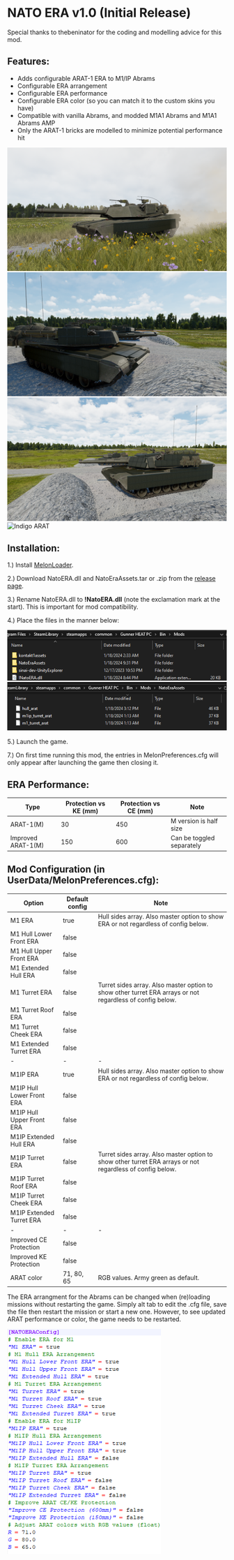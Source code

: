 # NATO ERA v1.0 (Initial Release)

Special thanks to thebeninator for the coding and modelling advice for this mod.

## Features:
<p>
	<ul>
	<li>Adds configurable ARAT-1 ERA to M1/IP Abrams</li>
	<li>Configurable ERA arrangement</li>
	<li>Configurable ERA performance</li>
	<li>Configurable ERA color (so you can match it to the custom skins you have)</li>
	<li>Compatible with vanilla Abrams, and modded M1A1 Abrams and M1A1 Abrams AMP</li>
	<li>Only the ARAT-1 bricks are modelled to minimize potential performance hit</li>
 	</ul>
</p>


![ARAT-1 Standard Array](https://github.com/Cyances/NATO-ERA/blob/main/Images/Standard%20ARAT-1.png)
![ARAT-1 Arrangements](https://github.com/Cyances/NATO-ERA/blob/main/Images/ARAT-1%20Arrangements.png)
![Flork Spec](https://github.com/Cyances/NATO-ERA/blob/main/Images/Flork%20Spec.png)
![Indigo ARAT](https://github.com/Cyances/NATO-ERA/blob/main/Images/Indigo%20ARAT-1.png)

## Installation:
1.) Install [MelonLoader](https://github.com/LavaGang/MelonLoader/).

2.) Download NatoERA.dll and NatoEraAssets.tar or .zip from the [release page](https://github.com/Cyances/NATO-ERA/releases).

3.) Rename NatoERA.dll to <b>!NatoERA.dll</b> (note the exclamation mark at the start). This is important for mod compatibility.

4.) Place the files in the manner below:

![Mods Folder](https://github.com/Cyances/NATO-ERA/blob/main/Images/Mods%20Folder.PNG)
![NatoAssetsEra Folder](https://github.com/Cyances/NATO-ERA/blob/main/Images/NatoEraAssets%20Folder.PNG)

5.) Launch the game.
   
7.) On first time running this mod, the entries in MelonPreferences.cfg will only appear after launching the game then closing it.

## ERA Performance:
| Type  | Protection vs KE (mm) | Protection vs CE (mm) | Note
| ------------- | ------------- | ------------- | ------------- | 
| ARAT-1(M) | 30  | 450  | M version is half size |
| Improved ARAT-1(M) | 150  | 600  | Can be toggled separately |


## Mod Configuration (in UserData/MelonPreferences.cfg):

| Option  | Default config | Note
| ------------- | ------------- | ------------- | 
| M1 ERA  | true | Hull sides array. Also master option to show ERA or not regardless of config below. |
| M1 Hull Lower Front ERA  | false  |  |
| M1 Hull Upper Front ERA  | false  |  |
| M1 Extended Hull ERA | false  |  |
| M1 Turret ERA | false | Turret sides array. Also master option to show other turret ERA arrays or not regardless of config below. |
| M1 Turret Roof ERA | false |  |
| M1 Turret Cheek ERA | false |  |
| M1 Extended Turret ERA | false |  |
| - | - | - |
| M1IP ERA  | true | Hull sides array. Also master option to show ERA or not regardless of config below. |
| M1IP Hull Lower Front ERA  | false  |  |
| M1IP Hull Upper Front ERA  | false  |  |
| M1IP Extended Hull ERA | false  |  |
| M1IP Turret ERA | false | Turret sides array. Also master option to show other turret ERA arrays or not regardless of config below. |
| M1IP Turret Roof ERA | false |  |
| M1IP Turret Cheek ERA | false |  |
| M1IP Extended Turret ERA | false |  |
| - | - | - |
| Improved CE Protection | false |  |
| Improved KE Protection | false |  |
| ARAT color | 71, 80, 65 | RGB values. Army green as default. |

The ERA arrangment for the Abrams can be changed when (re)loading missions without restarting the game. Simply alt tab to edit the .cfg file, save the file then restart the mission or start a new one. However, to see updated ARAT performance or color, the game needs to be restarted.

![Configuration File](https://github.com/Cyances/NATO-ERA/blob/main/Images/NATO%20ERA%20MelonPreferences.PNG)
